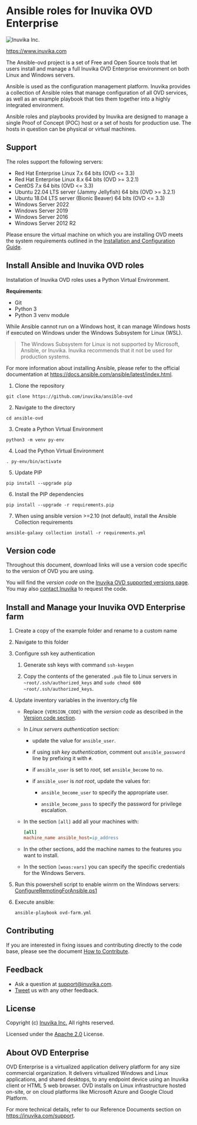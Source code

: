 # Ansible roles for Inuvika OVD Enterprise

![Inuvika Inc.](https://archive.inuvika.com/theme/media/logo-dark.png)

<https://www.inuvika.com>

The Ansible-ovd project is a set of Free and Open Source tools that let users install
and manage a full Inuvika OVD Enterprise environment on both Linux and Windows servers.

Ansible is used as the configuration management platform. Inuvika provides a collection
of Ansible roles that manage configuration of all OVD services, as well as an example playbook that
ties them together into a highly integrated environment.

Ansible roles and playbooks provided by Inuvika are designed to manage a single Proof of Concept (POC)
host or a set of hosts for production use. The hosts in question can be physical or virtual machines.

## Support

The roles support the following servers:

* Red Hat Enterprise Linux 7.x 64 bits (OVD <= 3.3)
* Red Hat Enterprise Linux 8.x 64 bits (OVD >= 3.2.1)
* CentOS 7.x 64 bits (OVD <= 3.3)
* Ubuntu 22.04 LTS server (Jammy Jellyfish) 64 bits (OVD >= 3.2.1)
* Ubuntu 18.04 LTS server (Bionic Beaver) 64 bits (OVD <= 3.3)
* Windows Server 2022
* Windows Server 2019
* Windows Server 2016
* Windows Server 2012 R2

Please ensure the virtual machine on which you are installing OVD meets the
system requirements outlined in the [Installation and Configuration Guide](https://docs.inuvika.com/installation_and_configuration_guide/).


## Install Ansible and Inuvika OVD roles

Installation of Inuvika OVD roles uses a Python Virtual Environment.

**Requirements**:

  * Git
  * Python 3
  * Python 3 venv module

While Ansible cannot run on a Windows host, it can manage
Windows hosts if executed on Windows under the Windows Subsystem
for Linux (WSL).

> The Windows Subsystem for Linux is not supported by Microsoft,
> Ansible, or Inuvika. Inuvika recommends that it not be used for
> production systems.

For more information about installing Ansible, please refer to the official
documentation at <https://docs.ansible.com/ansible/latest/index.html>.

 1. Clone the repository

   ```shell
   git clone https://github.com/inuvika/ansible-ovd
   ```

 2. Navigate to the directory

   ```shell
   cd ansible-ovd
   ```

 3. Create a Python Virtual Environment

   ```shell
   python3 -m venv py-env
   ```

 4. Load the Python Virtual Environment

   ```shell
   . py-env/bin/activate
   ```

 5. Update PIP

   ```shell
   pip install --upgrade pip
   ```

 6. Install the PIP dependencies

   ```shell
   pip install --upgrade -r requirements.pip
   ```

 7. When using ansible version >=2.10 (not default), install the Ansible
    Collection requirements

   ```shell
   ansible-galaxy collection install -r requirements.yml
   ```

## Version code

Throughout this document, download links will use a version code specific to the version
of OVD you are using.

You will find the *version code* on the [Inuvika OVD supported versions page](https://support.inuvika.com/portal/kb/articles/documentation).
You may also [contact Inuvika](https://www.inuvika.com/contact-us/) to request the code.

## Install and Manage your Inuvika OVD Enterprise farm

 1. Create a copy of the example folder and rename to a custom name

 1. Navigate to this folder

 1. Configure ssh key authentication
     1. Generate ssh keys with command `ssh-keygen`

     1. Copy the contents of the generated `.pub` file to Linux  servers in `~root/.ssh/authorized_keys` and `sudo chmod 600 ~root/.ssh/authorized_keys`.

 1. Update inventory variables in the inventory.cfg file
      * Replace `{VERSION_CODE}` with the *version code* as described
        in the [Version code section](#version-code "Version Code").

      * In *Linux servers authentication* section:
          * update the value for `ansible_user`.

          * if using *ssh key authentication*, comment out
            `ansible_password` line by prefixing it with `#`.

          * if `ansible_user` is set to *root*, set `ansible_become` to `no`.

          * if `ansible_user` is *not root*, update the values for:
              * `ansible_become_user` to specify the appropriate user.

              * `ansible_become_pass` to specify the password for privilege escalation.

      * In the section `[all]` add all your machines with:
        ```ini
        [all]
        machine_name ansible_host=ip_address
        ```

      * In the other sections, add the machine names to the features you want to install.

      * In the section `[woas:vars]` you can specify the specific credentials for the Windows Servers.

3. Run this powershell script to enable winrm on the Windows servers: [ConfigureRemotingForAnsible.ps1](https://raw.githubusercontent.com/ansible/ansible/devel/examples/scripts/ConfigureRemotingForAnsible.ps1)

4. Execute ansible:

   ```shell
   ansible-playbook ovd-farm.yml
   ```

## Contributing

If you are interested in fixing issues and contributing directly to the code base,
please see the document [How to Contribute](CONTRIBUTING.md).

## Feedback

* Ask a question at <support@inuvika.com>.
* [Tweet](https://twitter.com/InuvikaInc) us with any other feedback.

## License

Copyright (c) [Inuvika Inc.](https://www.inuvika.com) All rights reserved.

Licensed under the [Apache 2.0](LICENSE.md) License.

## About OVD Enterprise

OVD Enterprise is a virtualized application delivery platform for
any size commercial organization. It delivers virtualized Windows
and Linux applications, and shared desktops, to any endpoint device
using an Inuvika client or HTML 5 web browser. OVD installs on Linux
infrastructure hosted on-site, or on cloud platforms like Microsoft Azure
and Google Cloud Platform.

For more technical details, refer to our Reference Documents
section on <https://inuvika.com/support>.

